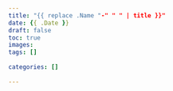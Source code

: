 ```yaml
---
title: "{{ replace .Name "-" " " | title }}"
date: {{ .Date }}
draft: false
toc: true
images:
tags: []
  
categories: []
  
---
```

